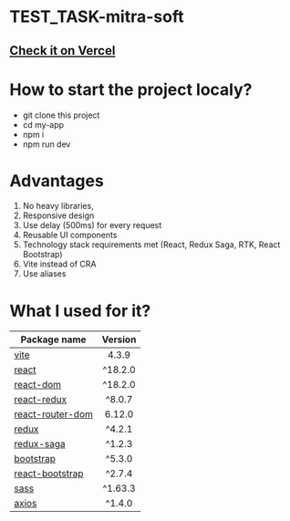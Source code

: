 # TEST_TASK-mitra-soft
## [Check it on Vercel](https://test-task-mitra-soft.vercel.app/posts)

# How to start the project localy?
- git clone this project
- cd my-app
- npm i
- npm run dev

# Advantages
1) No heavy libraries, 
2) Responsive design
4) Use delay (500ms) for every request
5) Reusable UI components
6) Technology stack requirements met (React, Redux Saga, RTK, React Bootstrap)
7) Vite instead of CRA
8) Use aliases

# What I used for it?
| Package name                                                                                        | Version  |
| ----------------------------------------------------------------------------------------------------|:--------:|
|[vite](https://vitejs.dev/guide/)                                                                    | 4.3.9    | 
|[react](https://www.npmjs.com/package/react)                                                         | ^18.2.0  |
|[react-dom](https://www.npmjs.com/package/react-dom)                                                 | ^18.2.0  |
|[react-redux](https://www.npmjs.com/package/react-redux)                                             | ^8.0.7   |
|[react-router-dom](https://www.npmjs.com/package/react-router-dom)                                   | 6.12.0   |
|[redux](https://www.npmjs.com/package/redux)                                                         | ^4.2.1   |
|[redux-saga](https://www.npmjs.com/package/redux-saga)                                               | ^1.2.3   |
|[bootstrap](https://www.npmjs.com/package/bootstrap)                                                 | ^5.3.0   | 
|[react-bootstrap](https://www.npmjs.com/package/react-bootstrap)                                     | ^2.7.4   | 
|[sass](https://www.npmjs.com/package/sass)                                                           | ^1.63.3  | 
|[axios](https://www.npmjs.com/package/axios)                                                         | ^1.4.0   | 
